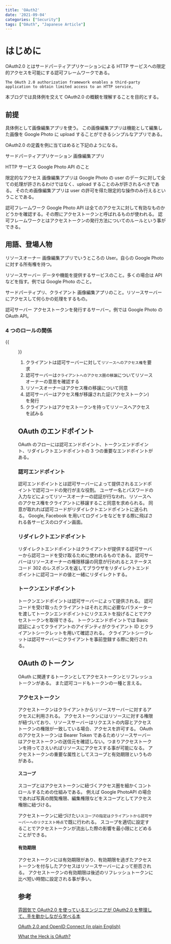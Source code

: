 ```yaml
---
title: 'OAuth2'
date: '2021-09-04'
categories: ["Security"]
tags: ["OAuth", "Japanese Article"]
---
```


# はじめに

OAuth2.0 とはサードパーティアプリケーションによる HTTP サービスへの限定的アクセスを可能にする認可フレームワークである。

`The OAuth 2.0 authorization framework enables a third-party application to obtain limited access to an HTTP service,`

本ブログでは具体例を交えて OAuth2.0 の概観を理解することを目的とする。

## 前提

具体例として画像編集アプリを使う。
この画像編集アプリは機能として編集した画像を Google Photo に upload することができるシンプルなアプリである。

OAuth2.0 の定義を例に当てはめると下記のようになる。

サードパーティアプリケーション
画像編集アプリ

HTTP サービス
Google Photo API のこと

限定的なアクセス
画像編集アプリは Google Photo の user のデータに対して全ての処理が許されるわけではなく、upload することのみが許されるべきである。
そのため画像編集アプリは user の許可を得た限定的な操作のみ行えるということである。

認可フレームワーク
Google Photo API は全てのアクセスに対して有効なものかどうかを確認する。その際にアクセストークンと呼ばれるものが使われる。
認可フレームワークとはアクセストークンの発行方法についてのルールという事ができる。

## 用語、登場人物

リソースオーナー
画像編集アプリでいうところの User。自らの Google Photo に対する所有権を持つ。

リソースサーバー
データや機能を提供するサービスのこと。多くの場合は API などを指す。例では Google Photo のこと。

サードパーティプリ、クライアント
画像編集アプリのこと。リソースサーバーにアクセスして何らかの処理をするもの。

認可サーバー
アクセストークンを発行するサーバー。例では Google Photo の OAuth API。

### 4 つのロールの関係

{{<figure src="./oauth_roles.png" alt="OAuth_Roles" width="75%">}}

1. クライアントは認可サーバーに対して`リソースへのアクセス権`を要求
2. 認可サーバーは`クライアントへのアクセス圏の移譲`についてリソースオーナーの意思を確認する
3. リソースオーナーはアクセス権の移譲について同意
4. 認可サーバーはアクセス権が移譲された証(アクセストークン)を発行
5. クライアントはアクセストークンを持ってリソースへアクセスを試みる

## OAuth のエンドポイント

OAuth のフローには認可エンドポイント、トークンエンドポイント、リダイレクトエンドポイントの 3 つの重要なエンドポイントがある。

### 認可エンドポイント

認可エンドポイントとは認可サーバーによって提供されるエンドポイントで認可コードの発行が主な役割。
ユーザー名とパスワードの入力などによってリソースオーナーの認証が行なわれ、リソースへのアクセス権をクライアントに移譲すること同意を求められる。
同意が取れれば認可コードがリダイレクトエンドポイントに送られる。
Google, Facebook を用いてログインをなどをする際に飛ばされる各サービスのログイン画面。

### リダイレクトエンドポイント

リダイレクトエンドポイントはクライアントが提供する認可サーバーから認可コードを受け取るために使われるものである。
認可サーバーはリソースオーナーの権限移譲の同意が行われるとステータスコード 302 のレスポンスを返してブラウザをリダイレクトエンドポイントに認可コードの値と一緒にリダイレクトする。

### トークンエンドポイント

トークンエンドポイントは認可サーバーによって提供される。
認可コードを受け取ったクライアントはそれと共に必要なパラメーターを渡してトークンエンドポイントにリクエストを投げることでアクセストークンを取得できる。
トークンエンドポイントでは Basic 認証によってクライアントのアイデンティがクライアント ID とクライアントシークレットを用いて確認される。
クライアントシークレットは認可サーバーにクライアントを事前登録する際に発行される。

## OAuth のトークン

OAuth に関連するトークンとしてアクセストークンとリフレッシュトークンがある。
また認可コードもトークンの一種と言える。

### アクセストークン

アクセストークンはクライアントからリソースサーバーに対するアクセスに利用される。
アクセストークンにはリソースに対する権限が紐づいており、リソースサーバーはリクエストの内容とアクセストークンの権限が一致している場合、アクセスを許可する。
OAuth のアクセストークンは Bearer Token であるためリソースサーバーはアクセストークンの送信元を確認しない。つまりアクセストークンを持ってさえいればリソースにアクセスする事が可能になる。
アクセストークンの重要な属性としてスコープと有効期限というものがある。

#### スコープ

スコープとはアクセストークンに紐づくアクセス圏を細かくコントロールするための仕組みである。
例えば Google PhotoAPI の場合であれば写真の閲覧権限、編集権限などをスコープとしてアクセス権限に紐づける。

アクセストークンに紐づけたい`スコープの指定はクライアントから認可サーバーへのリクエスト時点`で既に行われる。
スコープを適切に設定することでアクセストークンが流出した際の影響を最小限にとどめることができる。

#### 有効期限

アクセストークンには有効期限があり、有効期限を過ぎたアクセストークンを付与したアクセスはリソースサーバーによって拒否される。
アクセストークンの有効期限は後述のリフレッシュトークンに比べ短い時間に設定される事が多い。

## 参考

[雰囲気で OAuth2.0 を使っているエンジニアが OAuth2.0 を整理して、手を動かしながら学べる本](https://booth.pm/ja/items/1296585)

[OAuth 2.0 and OpenID Connect (in plain English)](https://www.youtube.com/watch?v=996OiexHze0)

[What the Heck is OAuth?](https://developer.okta.com/blog/2017/06/21/what-the-heck-is-oauth)
